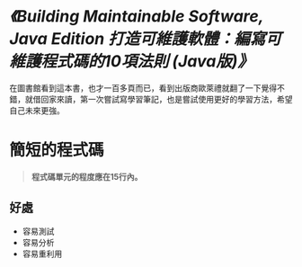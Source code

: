 # *《Building Maintainable Software, Java Edition 打造可維護軟體：編寫可維護程式碼的10項法則 (Java版)》*

在圖書館看到這本書，也才一百多頁而已，看到出版商歐萊禮就翻了一下覺得不錯，就借回家來讀，第一次嘗試寫學習筆記，也是嘗試使用更好的學習方法，希望自己未來更強。

# 簡短的程式碼

> **程式碼單元的程度應在15行內。**

## 好處

- 容易測試
- 容易分析
- 容易重利用

